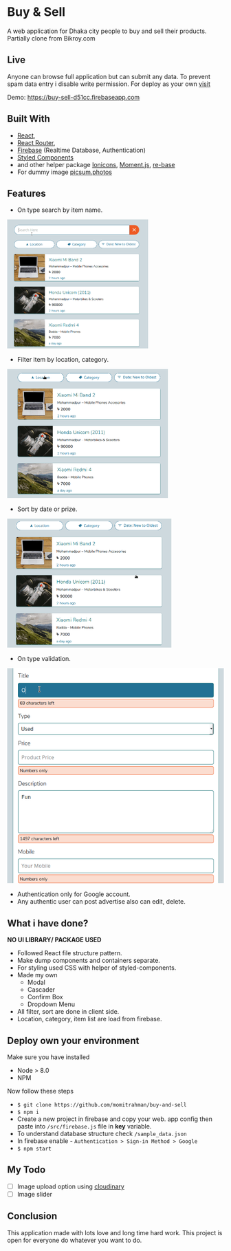 # Buy & Sell

A web application for Dhaka city people to buy and sell their products. Partially clone from Bikroy.com

## Live

Anyone can browse full application but can submit any data. To prevent spam data entry i disable write permission. For deploy as your own [visit](https://github.com/momitrahman/buy-and-sell#deploy-own-your-environment)

Demo: https://buy-sell-d51cc.firebaseapp.com

## Built With

- [React](https://reactjs.org),
- [React Router](https://reacttraining.com/react-router/web/guides/philosophy),
- [Firebase](https://firebase.google.com/) (Realtime Database, Authentication)
- [Styled Components](https://github.com/styled-components/styled-components)
- and other helper package [Ionicons](https://ionicons.com), [Moment.js](https://momentjs.com/), [re-base](https://github.com/tylermcginnis/re-base)
- For dummy image [picsum.photos](https://picsum.photos/)

## Features

- On type search by item name.

<img src="Readme_Asset/search.gif" max-width="400" height="300">

- Filter item by location, category.

<img src="Readme_Asset/filter.gif" max-width="400" height="300">

- Sort by date or prize.

<img src="Readme_Asset/sortby.gif" max-width="400" height="300">

- On type validation.

<img src="Readme_Asset/validation.gif" max-width="400" height="500">

- Authentication only for Google account.
- Any authentic user can post advertise also can edit, delete.

## What i have done?

**NO UI LIBRARY/ PACKAGE USED**

- Followed React file structure pattern.
- Make dump components and containers separate.
- For styling used CSS with helper of styled-components.
- Made my own
  - Modal
  - Cascader
  - Confirm Box
  - Dropdown Menu
- All filter, sort are done in client side.
- Location, category, item list are load from firebase.

## Deploy own your environment

Make sure you have installed

- Node > 8.0
- NPM

Now follow these steps

- `$ git clone https://github.com/momitrahman/buy-and-sell`
- `$ npm i`
- Create a new project in firebase and copy your web. app config then paste into `/src/firebase.js` file in **key** variable.
- To understand database structure check `/sample_data.json`
- In firebase enable - `Authentication > Sign-in Method > Google`
- `$ npm start`

## My Todo

- [ ] Image upload option using [cloudinary](https://cloudinary.com/)
- [ ] Image slider

## Conclusion

This application made with lots love and long time hard work. This project is open for everyone do whatever you want to do.
